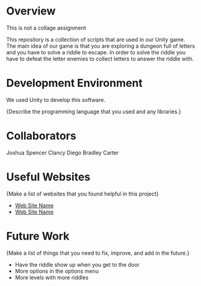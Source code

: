 # Overview

This is not a collage assignment

This repository is a collection of scripts that are used in our Unity game. The main idea of our game is that you
are exploring a dungeon full of letters and you have to solve a riddle to escape. In order to solve the riddle you
have to defeat the letter enemies to collect letters to answer the riddle with.

# Development Environment

We used Unity to develop this software.

{Describe the programming language that you used and any libraries.}

# Collaborators

Joshua
Spencer
Clancy
Diego
Bradley
Carter

# Useful Websites

{Make a list of websites that you found helpful in this project}
* [Web Site Name](http://url.link.goes.here)
* [Web Site Name](http://url.link.goes.here)

# Future Work

{Make a list of things that you need to fix, improve, and add in the future.}
* Have the riddle show up when you get to the door
* More options in the options menu
* More levels with more riddles
